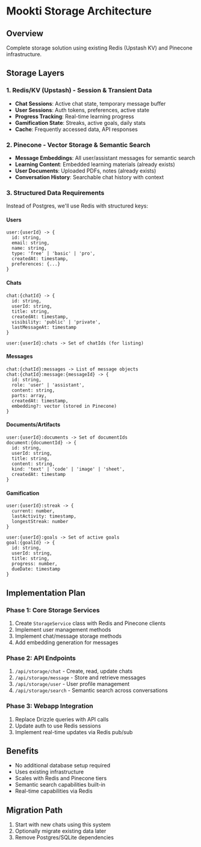 # Mookti Storage Architecture

## Overview
Complete storage solution using existing Redis (Upstash KV) and Pinecone infrastructure.

## Storage Layers

### 1. Redis/KV (Upstash) - Session & Transient Data
- **Chat Sessions**: Active chat state, temporary message buffer
- **User Sessions**: Auth tokens, preferences, active state
- **Progress Tracking**: Real-time learning progress
- **Gamification State**: Streaks, active goals, daily stats
- **Cache**: Frequently accessed data, API responses

### 2. Pinecone - Vector Storage & Semantic Search
- **Message Embeddings**: All user/assistant messages for semantic search
- **Learning Content**: Embedded learning materials (already exists)
- **User Documents**: Uploaded PDFs, notes (already exists)
- **Conversation History**: Searchable chat history with context

### 3. Structured Data Requirements
Instead of Postgres, we'll use Redis with structured keys:

#### Users
```
user:{userId} -> {
  id: string,
  email: string,
  name: string,
  type: 'free' | 'basic' | 'pro',
  createdAt: timestamp,
  preferences: {...}
}
```

#### Chats
```
chat:{chatId} -> {
  id: string,
  userId: string,
  title: string,
  createdAt: timestamp,
  visibility: 'public' | 'private',
  lastMessageAt: timestamp
}

user:{userId}:chats -> Set of chatIds (for listing)
```

#### Messages
```
chat:{chatId}:messages -> List of message objects
chat:{chatId}:message:{messageId} -> {
  id: string,
  role: 'user' | 'assistant',
  content: string,
  parts: array,
  createdAt: timestamp,
  embedding?: vector (stored in Pinecone)
}
```

#### Documents/Artifacts
```
user:{userId}:documents -> Set of documentIds
document:{documentId} -> {
  id: string,
  userId: string,
  title: string,
  content: string,
  kind: 'text' | 'code' | 'image' | 'sheet',
  createdAt: timestamp
}
```

#### Gamification
```
user:{userId}:streak -> {
  current: number,
  lastActivity: timestamp,
  longestStreak: number
}

user:{userId}:goals -> Set of active goals
goal:{goalId} -> {
  id: string,
  userId: string,
  title: string,
  progress: number,
  dueDate: timestamp
}
```

## Implementation Plan

### Phase 1: Core Storage Services
1. Create `StorageService` class with Redis and Pinecone clients
2. Implement user management methods
3. Implement chat/message storage methods
4. Add embedding generation for messages

### Phase 2: API Endpoints
1. `/api/storage/chat` - Create, read, update chats
2. `/api/storage/message` - Store and retrieve messages
3. `/api/storage/user` - User profile management
4. `/api/storage/search` - Semantic search across conversations

### Phase 3: Webapp Integration
1. Replace Drizzle queries with API calls
2. Update auth to use Redis sessions
3. Implement real-time updates via Redis pub/sub

## Benefits
- No additional database setup required
- Uses existing infrastructure
- Scales with Redis and Pinecone tiers
- Semantic search capabilities built-in
- Real-time capabilities via Redis

## Migration Path
1. Start with new chats using this system
2. Optionally migrate existing data later
3. Remove Postgres/SQLite dependencies